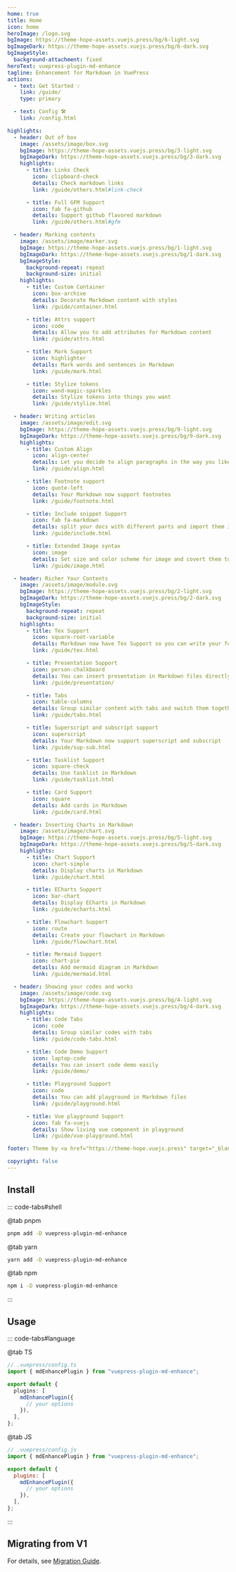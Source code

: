 ```yaml
---
home: true
title: Home
icon: home
heroImage: /logo.svg
bgImage: https://theme-hope-assets.vuejs.press/bg/6-light.svg
bgImageDark: https://theme-hope-assets.vuejs.press/bg/6-dark.svg
bgImageStyle:
  background-attachment: fixed
heroText: vuepress-plugin-md-enhance
tagline: Enhancement for Markdown in VuePress
actions:
  - text: Get Started 💡
    link: /guide/
    type: primary

  - text: Config 🛠
    link: /config.html

highlights:
  - header: Out of box
    image: /assets/image/box.svg
    bgImage: https://theme-hope-assets.vuejs.press/bg/3-light.svg
    bgImageDark: https://theme-hope-assets.vuejs.press/bg/3-dark.svg
    highlights:
      - title: Links Check
        icon: clipboard-check
        details: Check markdown links
        link: /guide/others.html#link-check

      - title: Full GFM Support
        icon: fab fa-github
        details: Support github flavored markdown
        link: /guide/others.html#gfm

  - header: Marking contents
    image: /assets/image/marker.svg
    bgImage: https://theme-hope-assets.vuejs.press/bg/1-light.svg
    bgImageDark: https://theme-hope-assets.vuejs.press/bg/1-dark.svg
    bgImageStyle:
      background-repeat: repeat
      background-size: initial
    highlights:
      - title: Custom Container
        icon: box-archive
        details: Decorate Markdown content with styles
        link: /guide/container.html

      - title: Attrs support
        icon: code
        details: Allow you to add attributes for Markdown content
        link: /guide/attrs.html

      - title: Mark Support
        icon: highlighter
        details: Mark words and sentences in Markdown
        link: /guide/mark.html

      - title: Stylize tokens
        icon: wand-magic-sparkles
        details: Stylize tokens into things you want
        link: /guide/stylize.html

  - header: Writing articles
    image: /assets/image/edit.svg
    bgImage: https://theme-hope-assets.vuejs.press/bg/9-light.svg
    bgImageDark: https://theme-hope-assets.vuejs.press/bg/9-dark.svg
    highlights:
      - title: Custom Align
        icon: align-center
        details: Let you decide to align paragraphs in the way you like
        link: /guide/align.html

      - title: Footnote support
        icon: quote-left
        details: Your Markdown now support footnotes
        link: /guide/footnote.html

      - title: Include snippet Support
        icon: fab fa-markdown
        details: split your docs with different parts and import them in Markdown
        link: /guide/include.html

      - title: Extended Image syntax
        icon: image
        details: Set size and color scheme for image and covert them to figure
        link: /guide/image.html

  - header: Richer Your Contents
    image: /assets/image/module.svg
    bgImage: https://theme-hope-assets.vuejs.press/bg/2-light.svg
    bgImageDark: https://theme-hope-assets.vuejs.press/bg/2-dark.svg
    bgImageStyle:
      background-repeat: repeat
      background-size: initial
    highlights:
      - title: Tex Support
        icon: square-root-variable
        details: Markdown now have Tex Support so you can write your formula
        link: /guide/tex.html

      - title: Presentation Support
        icon: person-chalkboard
        details: You can insert presentation in Markdown files directly
        link: /guide/presentation/

      - title: Tabs
        icon: table-columns
        details: Group similar content with tabs and switch them together
        link: /guide/tabs.html

      - title: Superscript and subscript support
        icon: superscript
        details: Your Markdown now support superscript and subscript
        link: /guide/sup-sub.html

      - title: Tasklist Support
        icon: square-check
        details: Use tasklist in Markdown
        link: /guide/tasklist.html

      - title: Card Support
        icon: square
        details: Add cards in Markdown
        link: /guide/card.html

  - header: Inserting Charts in Markdown
    image: /assets/image/chart.svg
    bgImage: https://theme-hope-assets.vuejs.press/bg/5-light.svg
    bgImageDark: https://theme-hope-assets.vuejs.press/bg/5-dark.svg
    highlights:
      - title: Chart Support
        icon: chart-simple
        details: Display charts in Markdown
        link: /guide/chart.html

      - title: ECharts Support
        icon: bar-chart
        details: Display ECharts in Markdown
        link: /guide/echarts.html

      - title: Flowchart Support
        icon: route
        details: Create your flowchart in Markdown
        link: /guide/flowchart.html

      - title: Mermaid Support
        icon: chart-pie
        details: Add mermaid diagram in Markdown
        link: /guide/mermaid.html

  - header: Showing your codes and works
    image: /assets/image/code.svg
    bgImage: https://theme-hope-assets.vuejs.press/bg/4-light.svg
    bgImageDark: https://theme-hope-assets.vuejs.press/bg/4-dark.svg
    highlights:
      - title: Code Tabs
        icon: code
        details: Group similar codes with tabs
        link: /guide/code-tabs.html

      - title: Code Demo Support
        icon: laptop-code
        details: You can insert code demo easily
        link: /guide/demo/

      - title: Playground Support
        icon: code
        details: You can add playground in Markdown files
        link: /guide/playground.html

      - title: Vue playground Support
        icon: fab fa-vuejs
        details: Show living vue component in playground
        link: /guide/vue-playground.html

footer: Theme by <a href="https://theme-hope.vuejs.press" target="_blank">VuePress Theme Hope</a> | MIT Licensed, Copyright © 2019-present Mr.Hope

copyright: false
---
```


## Install

::: code-tabs#shell

@tab pnpm

```bash
pnpm add -D vuepress-plugin-md-enhance
```

@tab yarn

```bash
yarn add -D vuepress-plugin-md-enhance
```

@tab npm

```bash
npm i -D vuepress-plugin-md-enhance
```

:::

## Usage

::: code-tabs#language

@tab TS

```ts
// .vuepress/config.ts
import { mdEnhancePlugin } from "vuepress-plugin-md-enhance";

export default {
  plugins: [
    mdEnhancePlugin({
      // your options
    }),
  ],
};
```

@tab JS

```js
// .vuepress/config.js
import { mdEnhancePlugin } from "vuepress-plugin-md-enhance";

export default {
  plugins: [
    mdEnhancePlugin({
      // your options
    }),
  ],
};
```

:::

## Migrating from V1

For details, see [Migration Guide](./migration.md).

<NetlifyBadge />

<script setup lang="ts">
import NetlifyBadge from "@NetlifyBadge";
</script>
